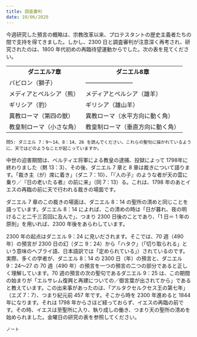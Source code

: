 ```yaml
---
title: 調査審判
date: 10/06/2020
---
```


今週研究した預言の概略は、宗教改革以来、プロテスタントの歴史主義者たちの間で支持を得てきました。しかし、2300 日と調査審判が注意深く再考され、研究されたのは、1800 年代初めの再臨待望運動からでした。次の表を見てください。

<table align="center" border="0" cellpadding="0" cellspacing="0" style="width:500px"><tbody><tr><td style="text-align: center;"><strong>ダニエル7章</strong></td><td style="text-align: center;"><strong>ダニエル8章</strong></td></tr><tr><td>バビロン（獅子）</td><td>————————</td></tr><tr><td>メディアとペルシア（熊）</td><td>メディアとペルシア（雄羊）</td></tr><tr><td>ギリシア（豹）</td><td>ギリシア（雄山羊）</td></tr><tr><td>異教ローマ（第四の獣）</td><td>異教ローマ（水平方向に動く角）</td></tr><tr><td>教皇制ローマ（小さな角）</td><td>教皇制ローマ（垂直方向に動く角）</td></tr></tbody></table>

`問5: ダニエル 7：9～14、8：14、26 を読んでください。これらの聖句に描かれているように、天ではどのようなことが起こっていますか。`

中世の迫害期間は、ベルティエ将軍による教皇の逮捕、投獄によって 1798年に終わりました（黙 13：3）、その後、ダニエル 7 章と 8 章は裁きについて語ります。「裁き主（が）席に着き」（ダニ 7：10）、「『人の子』のような者が天の雲に乗り／『日の老いたる者』の前に来」（同 7：13）る。これは、1798 年のあとイエスの再臨の前に天で行われる裁きの場面です。

ダニエル 7 章のこの裁きの場面は、ダニエル 8：14 の聖所の清めと同じことを語っています。ダニエル 8：14 によれば、この清めの時は「日が暮れ、夜の明けること二千三百回に及んで」、つまり 2300 日後のことであり、「1 日＝ 1 年の原則」を用いれば、2300 年後をあらわしています。

2300 年の起点はダニエル 9：24 に見いだされます。そこでは、70 週（490 年）の預言が 2300 日の幻（ダニ 9：24）から「ハタク」（「切り取られる」という意味のヘブライ語、日本語訳では「定められている」）されているのです。実際、多くの学者が、ダニエル 8：14 の 2300 日（年）の預言と、ダニエル 9：24〜27 の 70 週（490 年）の預言を一つの預言の二つの部分であると正しく理解しています。70 週の預言の次の聖句であるダニエル 9：25 は、この期間の始まりが「エルサレム復興と再建についての／御言葉が出されてから」であると教えています。この出来事があったのは、「アルタクセルクセス王の第七年」（エズ 7：7）、つまり紀元前 457 年です。そこから時を 2300 年進めると 1844 年になります。それは 1798 年からさほど経っておらず、イエスの再臨の前です。その時、イエスは至聖所に入り、執り成しの働き、つまり天の聖所の清めを始められました。金曜日の研究の表を参照してください。

`ノート`